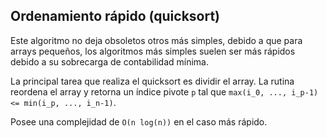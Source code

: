 ## Ordenamiento rápido (quicksort)
Este algoritmo no deja obsoletos otros más simples, debido a que para arrays pequeños, los algoritmos más simples suelen ser más rápidos debido a su sobrecarga de contabilidad mínima.

La principal tarea que realiza el quicksort es dividir el array. La rutina reordena el array y retorna un índice pivote `p` tal que `max(i_0, ..., i_p-1) <= min(i_p, ..., i_n-1)`.

Posee una complejidad de `O(n log(n))` en el caso más rápido.
